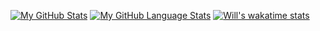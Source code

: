 [![My GitHub Stats](https://github-readme-stats.vercel.app/api/?username=wilfinc&count_private=true&theme=tokyonight&showicons=true)]()
[![My GitHub Language Stats](https://github-readme-stats.vercel.app/api/top-langs/?username=wilfinc&langs_count=5&theme=tokyonight&layout=compact)]()
[![Will's wakatime stats](https://github-readme-stats.vercel.app/api/wakatime?username=wilfinc)](https://github.com/anuraghazra/github-readme-stats)
